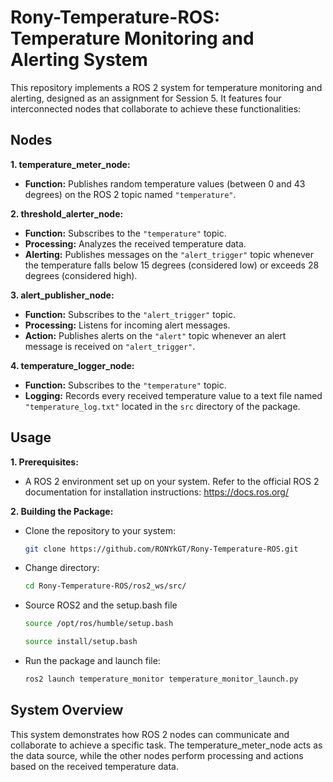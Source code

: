 # Rony-Temperature-ROS: Temperature Monitoring and Alerting System

This repository implements a ROS 2 system for temperature monitoring and alerting, designed as an assignment for Session 5. It features four interconnected nodes that collaborate to achieve these functionalities:

## Nodes

**1. temperature_meter_node:**

* **Function:** Publishes random temperature values (between 0 and 43 degrees) on the ROS 2 topic named `"temperature"`.

**2. threshold_alerter_node:**

* **Function:** Subscribes to the `"temperature"` topic.
* **Processing:** Analyzes the received temperature data.
* **Alerting:** Publishes messages on the `"alert_trigger"` topic whenever the temperature falls below 15 degrees (considered low) or exceeds 28 degrees (considered high).

**3. alert_publisher_node:**

* **Function:** Subscribes to the `"alert_trigger"` topic.
* **Processing:** Listens for incoming alert messages.
* **Action:** Publishes alerts on the `"alert"` topic whenever an alert message is received on `"alert_trigger"`.

**4. temperature_logger_node:**

* **Function:** Subscribes to the `"temperature"` topic.
* **Logging:** Records every received temperature value to a text file named `"temperature_log.txt"` located in the `src` directory of the package.

## Usage

**1. Prerequisites:**

* A ROS 2 environment set up on your system. Refer to the official ROS 2 documentation for installation instructions: https://docs.ros.org/

**2. Building the Package:**

- Clone the repository to your system:

    ```bash
    git clone https://github.com/RONYkGT/Rony-Temperature-ROS.git
    ```

- Change directory:
    ```bash
    cd Rony-Temperature-ROS/ros2_ws/src/
    ```

- Source ROS2 and the setup.bash file
    ```bash
    source /opt/ros/humble/setup.bash
    ```
    ```bash
    source install/setup.bash
    ```
- Run the package and launch file:
    ```bash
    ros2 launch temperature_monitor temperature_monitor_launch.py
    ```

## System Overview

This system demonstrates how ROS 2 nodes can communicate and collaborate to achieve a specific task. The temperature_meter_node acts as the data source, while the other nodes perform processing and actions based on the received temperature data.

